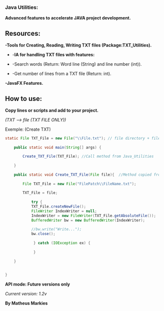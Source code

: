 ### **Java Utilities:**

 **Advanced features to accelerate JAVA project development.**


## Resources:

**-Tools for Creating, Reading, Writing TXT files (Package:TXT_Utilities).**

- -**IA for handling TXT files with features:**

-    -Search words (Return: Word line (String) and line number (int)).

-    -Get number of lines from a TXT file (Return: int).


**-JavaFX Features.**

## How to use:

**Copy lines or scripts and add to your project.**

*(TXT --> file (TXT FILE ONLY))*

Exemple: (Create TXT)
    
```java
static File TXT_File = new File("\\File.txt"); // file directory + file
    
    public static void main(String[] args) {
        
        Create_TXT_File(TXT_File); //Call method from Java_Utilities
        
    }
    
    public static void Create_TXT_File(File file){  //Method copied from Java_Utilities (TXT_Utilities)
        
        File TXT_File = new File("FilePatch\\FileName.txt");
        
        TXT_File = file;
        
            try {
            TXT_File.createNewFile();
            FileWriter IndexWriter = null;
            IndexWriter = new FileWriter(TXT_File.getAbsoluteFile());
            BufferedWriter bw = new BufferedWriter(IndexWriter);
            
            //bw.write("Write...");
            bw.close();  
            
             } catch (IOException ex) {
                 
             }
        
    }
    
    
}
```

**API mode: Future versions only**

*Current version: 1.2v*

**By Matheus Markies**
